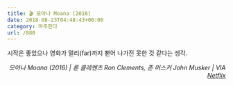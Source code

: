 ```yaml
---
title: 🎬 모아나 Moana (2016)
date: 2018-08-23T04:48:43+00:00
category: 마주한다
url: /880
---
```


시작은 좋았으나 영화가 멀리(far)까지 뻗어 나가진 못한 것 같다는 생각.

<p style="text-align:right">
  <em>모아나 Moana (2016) | 론 클레멘츠 Ron Clements, 존 머스커 John Musker | VIA <a rel="noreferrer noopener" href="http://netflix.com" target="_blank">Netflix</a></em>
</p>